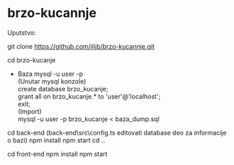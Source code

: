 # brzo-kucannje


Uputstvo:


git clone https://github.com/ilijb/brzo-kucannje.git

cd brzo-kucanje

- Baza
  mysql -u user -p <br/>
  (Unutar mysql konzole) <br/>
  create database brzo_kucanje; <br/>
  grant all on brzo_kucanje.* to 'user'@'localhost'; <br/>
  exit; <br/>
  (Import) <br/>
  mysql -u user -p brzo_kucanje < baza_dump.sql <br/>


cd back-end 
(back-end\src\config.ts editovati database deo za informacije o bazi)
npm install
npm start
cd ..

cd front-end
npm install
npm start




